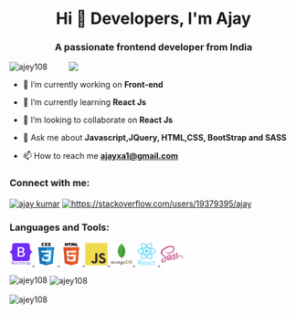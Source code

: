 <h1 align="center">Hi 👋 Developers, I'm Ajay</h1>
<h3 align="center">A passionate frontend developer from India</h3>

<img align="right" width="400" border-radius="50%" src="https://tenor.com/view/programmer-gif-19019116.gif">
<p align="left"> <img src="https://komarev.com/ghpvc/?username=ajey108&label=Profile%20views&color=0e75b6&style=flat" alt="ajey108" /> </p>


- 🔭 I’m currently working on **Front-end**

- 🌱 I’m currently learning **React Js**

- 👯 I’m looking to collaborate on **React Js**

- 💬 Ask me about **Javascript,JQuery, HTML,CSS, BootStrap and SASS**

- 📫 How to reach me **ajayxa1@gmail.com**

<h3 align="left">Connect with me:</h3>
<p align="left">
<a href="https://linkedin.com/in/ajay kumar" target="blank"><img align="center" src="https://raw.githubusercontent.com/rahuldkjain/github-profile-readme-generator/master/src/images/icons/Social/linked-in-alt.svg" alt="ajay kumar" height="30" width="40" /></a>
<a href="https://stackoverflow.com/users/https://stackoverflow.com/users/19379395/ajay" target="blank"><img align="center" src="https://raw.githubusercontent.com/rahuldkjain/github-profile-readme-generator/master/src/images/icons/Social/stack-overflow.svg" alt="https://stackoverflow.com/users/19379395/ajay" height="30" width="40" /></a>
</p>

<h3 align="left">Languages and Tools:</h3>
<p align="left"> <a href="https://getbootstrap.com" target="_blank" rel="noreferrer"> <img src="https://raw.githubusercontent.com/devicons/devicon/master/icons/bootstrap/bootstrap-plain-wordmark.svg" alt="bootstrap" width="40" height="40"/> </a> <a href="https://www.w3schools.com/css/" target="_blank" rel="noreferrer"> <img src="https://raw.githubusercontent.com/devicons/devicon/master/icons/css3/css3-original-wordmark.svg" alt="css3" width="40" height="40"/> </a> <a href="https://www.w3.org/html/" target="_blank" rel="noreferrer"> <img src="https://raw.githubusercontent.com/devicons/devicon/master/icons/html5/html5-original-wordmark.svg" alt="html5" width="40" height="40"/> </a> <a href="https://developer.mozilla.org/en-US/docs/Web/JavaScript" target="_blank" rel="noreferrer"> <img src="https://raw.githubusercontent.com/devicons/devicon/master/icons/javascript/javascript-original.svg" alt="javascript" width="40" height="40"/> </a> <a href="https://www.mongodb.com/" target="_blank" rel="noreferrer"> <img src="https://raw.githubusercontent.com/devicons/devicon/master/icons/mongodb/mongodb-original-wordmark.svg" alt="mongodb" width="40" height="40"/> </a> <a href="https://reactjs.org/" target="_blank" rel="noreferrer"> <img src="https://raw.githubusercontent.com/devicons/devicon/master/icons/react/react-original-wordmark.svg" alt="react" width="40" height="40"/> </a> <a href="https://sass-lang.com" target="_blank" rel="noreferrer"> <img src="https://raw.githubusercontent.com/devicons/devicon/master/icons/sass/sass-original.svg" alt="sass" width="40" height="40"/> </a> </p>

<p><img align="left" src="https://github-readme-stats.vercel.app/api/top-langs?username=ajey108&show_icons=true&locale=en&layout=compact" alt="ajey108" /></p>

<p>&nbsp;<img align="center" src="https://github-readme-stats.vercel.app/api?username=ajey108&show_icons=true&locale=en" alt="ajey108" /></p>

<p><img align="center" src="https://github-readme-streak-stats.herokuapp.com/?user=ajey108&" alt="ajey108" /></p>
